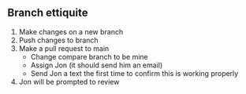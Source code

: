 ## Branch ettiquite

1. Make changes on a new branch
2. Push changes to branch
3. Make a pull request to main
    - Change compare branch to be mine
    - Assign Jon (it should send him an email)
    - Send Jon a text the first time to confirm this is working properly
4. Jon will be prompted to review